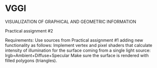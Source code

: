 # VGGI
VISUALIZATION OF GRAPHICAL AND GEOMETRIC INFORMATION

Practical assignment #2

Requirements: 
   Use sources from Practical assignment #1 adding new functionality as follows:
      Implement vertex and pixel shaders that calculate intensity of illumination for the surface coming from a single light source:    
        Irgb=Ambient+Diffuse+Specular
      Make sure the surface is rendered with filled polygons (triangles).
